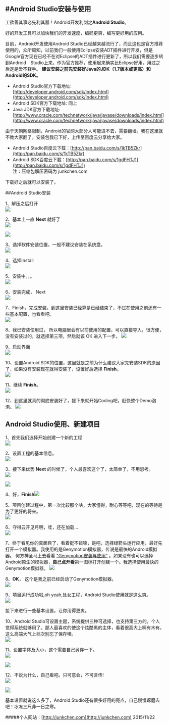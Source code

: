 #Android Studio安装与使用
------

工欲善其事必先利其器！Android开发利剑之**Android Studio**。
  
好的开发工具可以加快我们的开发速度，编码更爽，编写更好用的应用。
  
目前，Android开发使用Android Studio已经越来越流行了，而且这也是官方推荐使用的，众所周知，以前我们一般使用Eclipse安装ADT插件进行开发，但是Google官方现在已经不在对Eclipse的ADT插件进行更新了，所以我们需要逐步转到Android　Studio上来。作为官方推荐，使用起来确实比Eclipse好用，用过之后定是爱不释手。
**建议安装之前先安装好Java的JDK（1.7版本或更高）和Android的SDK。**  

- Android Studio官方下载地址: [http://developer.android.com/sdk/index.html](http://developer.android.com/sdk/index.html)
- Android SDK官方下载地址: 同上
- Java JDK官方下载地址: [http://www.oracle.com/technetwork/java/javase/downloads/index.html](http://www.oracle.com/technetwork/java/javase/downloads/index.html)

由于天朝网络限制，Android的官网大部分人可能进不去，需要翻墙。我在这里就不教大家翻了，安装包我已下好，上传至百度云分享给大家。

- Android Studio百度云下载：[http://pan.baidu.com/s/1kTB5Zkr](http://pan.baidu.com/s/1kTB5Zkr)
- Android SDK百度云下载：[http://pan.baidu.com/s/1gdFHTJ1](http://pan.baidu.com/s/1gdFHTJ1)  
注：压缩包解压密码为 junkchen.com  

下载好之后就可以安装了。

##Android Studio安装

1、解压之后打开  
![](https://github.com/junkchen/Documents/raw/master/Image/AndroidStudio_install/1.png)

2、基本上一直 **Next** 就好了  
![](https://github.com/junkchen/Documents/raw/master/Image/AndroidStudio_install/2.png)

![](https://github.com/junkchen/Documents/raw/master/Image/AndroidStudio_install/3.png)

3、选择软件安装位置，一般不建议安装在系统盘。  
![](https://github.com/junkchen/Documents/raw/master/Image/AndroidStudio_install/4.png)  

4、选择Install  
![](https://github.com/junkchen/Documents/raw/master/Image/AndroidStudio_install/5.png) 

5、安装中。。。  
![](https://github.com/junkchen/Documents/raw/master/Image/AndroidStudio_install/6.png)  

6、安装完成， Next  
![](https://github.com/junkchen/Documents/raw/master/Image/AndroidStudio_install/7.png)  

7、Finish，完成安装。到这里安装已经算是已经结束了，不过在使用之前还有一些基本配置，也看看吧。  
![](https://github.com/junkchen/Documents/raw/master/Image/AndroidStudio_install/8.png)  

8、我已安装使用过， 所以电脑里会有以前使用的配置，可以直接导入，很方便，没有安装过的，就选择第三项，然后就该 OK 进入下一步。 
![](https://github.com/junkchen/Documents/raw/master/Image/AndroidStudio_install/9.png)  

9、启动界面  
![](https://github.com/junkchen/Documents/raw/master/Image/AndroidStudio_install/10.png)  

10、设置Android SDK的位置，这里就是之前为什么建议大家先安装SDK的原因了，如果没有安装现在就得安装了，设置好后选择 **Finish**。  
![](https://github.com/junkchen/Documents/raw/master/Image/AndroidStudio_install/11.png)  

11、继续 **Finish**。  
![](https://github.com/junkchen/Documents/raw/master/Image/AndroidStudio_install/12.png)  

12、到这里就真的彻底安装好了，接下来就开始Coding吧，赶快整个Demo泡泡。 
![](https://github.com/junkchen/Documents/raw/master/Image/AndroidStudio_install/13.png)  

## Android Studio使用、新建项目 ##

1、首先我们选择开始创建一个新的工程  
![](https://github.com/junkchen/Documents/raw/master/Image/AndroidStudio_install/use/1.png)  

2、设置工程的基本信息。  
![](https://github.com/junkchen/Documents/raw/master/Image/AndroidStudio_install/use/2.png)  

3、接下来优势 **Next** 的时候了，个人最喜欢这个了，太简单了，不用思考。  
![](https://github.com/junkchen/Documents/raw/master/Image/AndroidStudio_install/use/3.png)  

![](https://github.com/junkchen/Documents/raw/master/Image/AndroidStudio_install/use/4.png)  

4、好，**Finish**![](https://github.com/junkchen/Documents/raw/master/Image/AndroidStudio_install/use/5.png)  

5、项目创建过程中，第一次比较那个啥，大家懂得，耐心等等吧，现在的等待是为了更好的将来。  
![](https://github.com/junkchen/Documents/raw/master/Image/AndroidStudio_install/use/6.png)  

6、守得云开见月明，哇，还在加载...  
![](https://github.com/junkchen/Documents/raw/master/Image/AndroidStudio_install/use/7.png)  

7、终于看见你的真面目了，看着挺不错嘛，是吧，选择绿箭头运行应用，最好先打开一个模拟器。我使用的是Genymotion模拟器，传说是最快的Android模拟器。 何方神圣马上去看看 ["Genymotion安装与使用"](http://blog.csdn.net/kjunchen/article/details/49979489) 。如果没有也可以选择Android原生的模拟器，**自己点开看**第一图标打开创建一个。我选择使用最快的Genymotion模拟器。
![](https://github.com/junkchen/Documents/raw/master/Image/AndroidStudio_install/use/8.png)  

8、**OK**， 这个是我之前已经启动了Genymotion模拟器。  
![](https://github.com/junkchen/Documents/raw/master/Image/AndroidStudio_install/use/9.png) 

9、项目运行成功啦,oh yeah,处女工程，Android Studio使用就是这么爽。  
![](https://github.com/junkchen/Documents/raw/master/Image/AndroidStudio_install/use/10.png)  

接下来进行一些基本设置，让你用得更爽。  

10、Android Studio可设置主题，系统提供三种可选择，也支持第三方的，个人觉得系统就够用了。鄙人最喜欢的使这个炫酷黑的主体，看着很高大上啊有木有，这么高端大气上档次别忘了保存噢。  
![](https://github.com/junkchen/Documents/raw/master/Image/AndroidStudio_install/use/11.png)  

11、设置字体及大小，这个需要自己另存一下。  
![](https://github.com/junkchen/Documents/raw/master/Image/AndroidStudio_install/use/12.png)  

![](https://github.com/junkchen/Documents/raw/master/Image/AndroidStudio_install/use/13.png)  

12、不说为什么，自己看吧。只可意会，不可言传!  
![](https://github.com/junkchen/Documents/raw/master/Image/AndroidStudio_install/use/14.png)  

![](https://github.com/junkchen/Documents/raw/master/Image/AndroidStudio_install/use/15.png)  

基本设置就说这么多了，Android Studio还有很多好用的亮点，自己慢慢琢磨去吧！冰冻三尺非一日之寒。  

#####个人网站：[http://junkchen.com](http://junkchen.com)
2015/11/22 